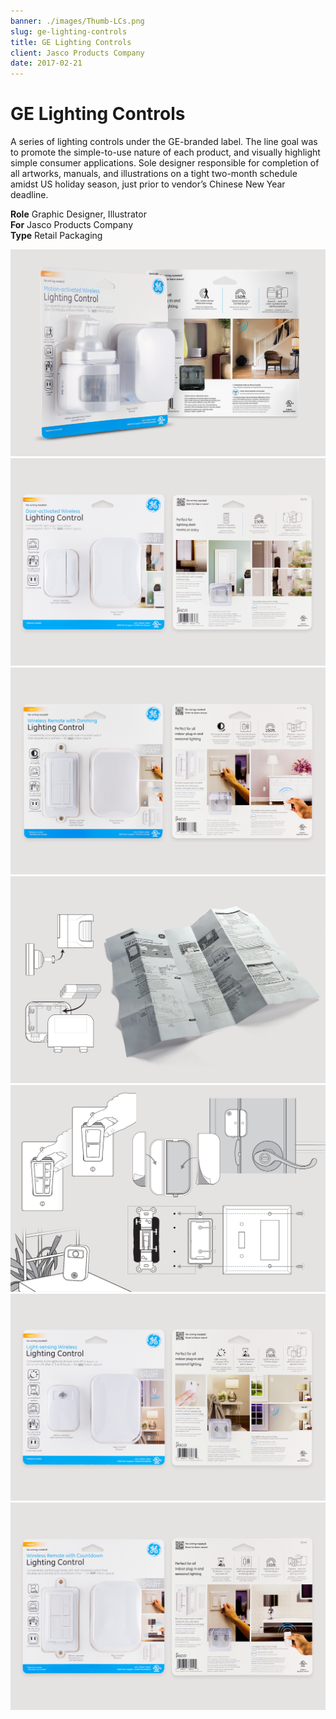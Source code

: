 ```yaml
---
banner: ./images/Thumb-LCs.png
slug: ge-lighting-controls
title: GE Lighting Controls
client: Jasco Products Company
date: 2017-02-21
---
```


# GE Lighting Controls

A series of lighting controls under the GE-branded label. The line goal was to promote the simple-to-use nature of each product, and visually highlight simple consumer applications. Sole designer responsible for completion of all artworks, manuals, and illustrations on a tight two-month schedule amidst US holiday season, just prior to vendor’s Chinese New Year deadline.

**Role** Graphic Designer, Illustrator  
**For** Jasco Products Company  
**Type** Retail Packaging

![](./images/Pieces-LCs-01.png)  
![](./images/Pieces-LCs-02.png)  
![](./images/Pieces-LCs-03.png)  
![](./images/Pieces-LCs-04_Manual.png "Instruction manual with custom technical illustrations")
![](./images/Pieces-LCs-05_draw.png "Technical illustrations")  
![](./images/Pieces-LCs-06.png)  
![](./images/Pieces-LCs-07.png)
